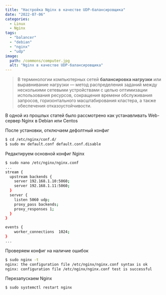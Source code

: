 ```yaml
---
title: "Настройка Nginx в качестве UDP-балансировщика"
date: "2022-07-06"
categories: 
  - Linux
  - Nginx
tags: 
  - "balancer"
  - "debian"
  - "nginx"
  - "udp"
image:
  path: /commons/computer.jpg
  alt: "Nginx в качестве UDP-балансировщика"
---
```


> В терминологии компьютерных сетей **балансировка нагрузки** или выравнивание нагрузки — метод распределения заданий между несколькими сетевыми устройствами с целью оптимизации использования ресурсов, сокращения времени обслуживания запросов, горизонтального масштабирования кластера, а также обеспечения отказоустойчивости.

В одной из прошлых статей было рассмотрено как устанавливать Web-сервер Nginx в Debian или Centos

После установки, отключаем дефолтный конфиг

```sh
$ cd /etc/nginx/conf.d/
$ sudo mv default.conf default.conf.disable
```

Редактируем основной конфиг Nginx

```sh
$ sudo nano /etc/nginx/nginx.conf
...
stream {
  upstream backends {
    server 192.168.1.10:5060;
    server 192.168.1.11:5060;
  }
  server {
    listen 5060 udp;
    proxy_pass backends;
    proxy_responses 1;
  }
}

events {
    worker_connections  1024;
}
...
```

Проверяем конфиг на наличие ошибок

```sh
$ sudo nginx -t
nginx: the configuration file /etc/nginx/nginx.conf syntax is ok
nginx: configuration file /etc/nginx/nginx.conf test is successful
```

Перезапускаем Nginx

```sh
$ sudo systemctl restart nginx
```